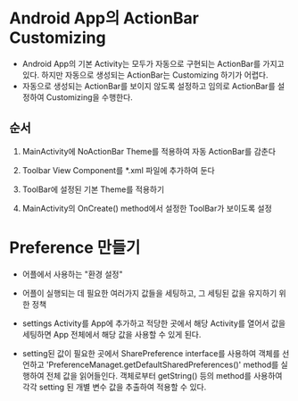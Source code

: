 # Android App의 ActionBar Customizing
* Android App의 기본 Activity는 모두가 자동으로 구현되는 ActionBar를 가지고 있다. 하지만 자동으로 생성되는 ActionBar는 Customizing 하기가 어렵다.
* 자동으로 생성되는 ActionBar를 보이지 않도록 설정하고 임의로 ActionBar를 설정하여 Customizing을 수행한다.

## 순서
1. MainActivity에 NoActionBar Theme를 적용하여 자동 ActionBar를 감춘다

2. Toolbar View Component를 *.xml 파일에 추가하여 둔다

3. ToolBar에 설정된 기본 Theme를 적용하기

4. MainActivity의 OnCreate() method에서 설정한 ToolBar가 보이도록 설정

# Preference 만들기
* 어플에서 사용하는 "환경 설정"
* 어플이 실행되는 데 필요한 여러가지 값들을 세팅하고, 그 세팅된 값을 유지하기 위한 정책
* settings Activity를 App에 추가하고 적당한 곳에서 해당 Activity를 열어서 값을 세팅하면 App 전체에서 해당 값을 사용할 수 있게 된다.

* setting된 값이 필요한 곳에서 SharePreference interface를 사용하여 객체를 선언하고 'PreferenceManaget.getDefaultSharedPreferences()' method를 실행하여 전체 값을 읽어들인다.
객체로부터 getString() 등의 method를 사용하여 각각 setting 된 개별 변수 값을 추출하여 적용할 수 있다.